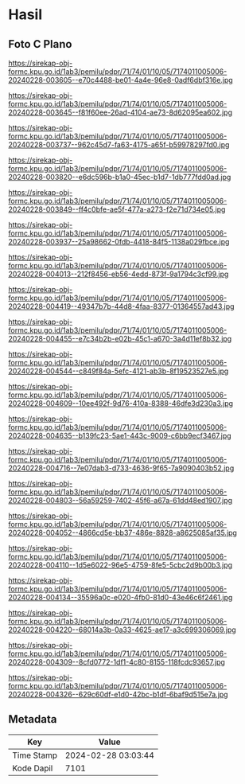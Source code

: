 # Hasil

## Foto C Plano

https://sirekap-obj-formc.kpu.go.id/1ab3/pemilu/pdpr/71/74/01/10/05/7174011005006-20240228-003605--e70c4488-be01-4a4e-96e8-0adf6dbf316e.jpg

https://sirekap-obj-formc.kpu.go.id/1ab3/pemilu/pdpr/71/74/01/10/05/7174011005006-20240228-003645--f81f60ee-26ad-4104-ae73-8d62095ea602.jpg

https://sirekap-obj-formc.kpu.go.id/1ab3/pemilu/pdpr/71/74/01/10/05/7174011005006-20240228-003737--962c45d7-fa63-4175-a65f-b59978297fd0.jpg

https://sirekap-obj-formc.kpu.go.id/1ab3/pemilu/pdpr/71/74/01/10/05/7174011005006-20240228-003820--e6dc596b-b1a0-45ec-b1d7-1db777fdd0ad.jpg

https://sirekap-obj-formc.kpu.go.id/1ab3/pemilu/pdpr/71/74/01/10/05/7174011005006-20240228-003849--ff4c0bfe-ae5f-477a-a273-f2e71d734e05.jpg

https://sirekap-obj-formc.kpu.go.id/1ab3/pemilu/pdpr/71/74/01/10/05/7174011005006-20240228-003937--25a98662-0fdb-4418-84f5-1138a029fbce.jpg

https://sirekap-obj-formc.kpu.go.id/1ab3/pemilu/pdpr/71/74/01/10/05/7174011005006-20240228-004013--212f8456-eb56-4edd-873f-9a1794c3cf99.jpg

https://sirekap-obj-formc.kpu.go.id/1ab3/pemilu/pdpr/71/74/01/10/05/7174011005006-20240228-004419--49347b7b-44d8-4faa-8377-01364557ad43.jpg

https://sirekap-obj-formc.kpu.go.id/1ab3/pemilu/pdpr/71/74/01/10/05/7174011005006-20240228-004455--e7c34b2b-e02b-45c1-a670-3a4d11ef8b32.jpg

https://sirekap-obj-formc.kpu.go.id/1ab3/pemilu/pdpr/71/74/01/10/05/7174011005006-20240228-004544--c849f84a-5efc-4121-ab3b-8f19523527e5.jpg

https://sirekap-obj-formc.kpu.go.id/1ab3/pemilu/pdpr/71/74/01/10/05/7174011005006-20240228-004609--10ee492f-9d76-410a-8388-46dfe3d230a3.jpg

https://sirekap-obj-formc.kpu.go.id/1ab3/pemilu/pdpr/71/74/01/10/05/7174011005006-20240228-004635--b139fc23-5ae1-443c-9009-c6bb9ecf3467.jpg

https://sirekap-obj-formc.kpu.go.id/1ab3/pemilu/pdpr/71/74/01/10/05/7174011005006-20240228-004716--7e07dab3-d733-4636-9f65-7a9090403b52.jpg

https://sirekap-obj-formc.kpu.go.id/1ab3/pemilu/pdpr/71/74/01/10/05/7174011005006-20240228-004803--56a59259-7402-45f6-a67a-61dd48ed1907.jpg

https://sirekap-obj-formc.kpu.go.id/1ab3/pemilu/pdpr/71/74/01/10/05/7174011005006-20240228-004052--4866cd5e-bb37-486e-8828-a8625085af35.jpg

https://sirekap-obj-formc.kpu.go.id/1ab3/pemilu/pdpr/71/74/01/10/05/7174011005006-20240228-004110--1d5e6022-96e5-4759-8fe5-5cbc2d9b00b3.jpg

https://sirekap-obj-formc.kpu.go.id/1ab3/pemilu/pdpr/71/74/01/10/05/7174011005006-20240228-004134--35596a0c-e020-4fb0-81d0-43e46c6f2461.jpg

https://sirekap-obj-formc.kpu.go.id/1ab3/pemilu/pdpr/71/74/01/10/05/7174011005006-20240228-004220--68014a3b-0a33-4625-ae17-a3c699306069.jpg

https://sirekap-obj-formc.kpu.go.id/1ab3/pemilu/pdpr/71/74/01/10/05/7174011005006-20240228-004309--8cfd0772-1df1-4c80-8155-118fcdc93657.jpg

https://sirekap-obj-formc.kpu.go.id/1ab3/pemilu/pdpr/71/74/01/10/05/7174011005006-20240228-004326--629c60df-e1d0-42bc-b1df-6baf9d515e7a.jpg


## Metadata

| Key        | Value               |
| ---------- | ------------------- |
| Time Stamp | 2024-02-28 03:03:44 |
| Kode Dapil | 7101                |



